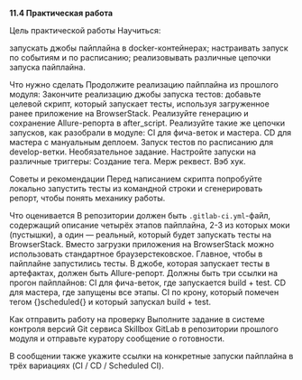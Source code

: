 
**11.4 Практическая работа**

Цель практической работы
Научиться:

запускать джобы пайплайна в docker-контейнерах;
настраивать запуск по событиям и по расписанию;
реализовывать различные цепочки запуска пайплайна.
 

Что нужно сделать
Продолжите реализацию пайплайна из прошлого модуля:
Закончите реализацию джобы запуска тестов: добавьте целевой скрипт, который запускает тесты, используя загруженное ранее приложение на BrowserStack.
Реализуйте генерацию и сохранение Allure-репорта в after_script.
Реализуйте такие же цепочки запусков, как разобрали в модуле:
CI для фича-веток и мастера.
CD для мастера c мануальным деплоем.
Запуск тестов по расписанию для develop-ветки.
Необязательное задание. Настройте запуски на различные триггеры: 
Создание тега. 
Мерж реквест.
Вэб хук.
 

Советы и рекомендации
Перед написанием скрипта попробуйте локально запустить тесты из командной строки и сгенерировать репорт, чтобы понять механику работы.



Что оценивается
В репозитории должен быть `.gitlab-ci.yml`-файл, содержащий описание четырёх этапов пайплайна, 2-3 из которых моки (пустышки), а один — реальный, который будет запускать тесты на BrowserStack. Вместо загрузки приложения на BrowserStack можно использовать стандартное браузерстековское. Главное, чтобы в пайплайне запустились тесты.
В джобе, которая запускает тесты в артефактах, должен быть Allure-репорт.
Должны быть три ссылки на прогон пайплайнов:
CI для фича-веток, где запускается build + test.
CD для мастера, где запущены все этапы.
CI по крону, который помечен тегом {}scheduled{} и который запускал build + test.
 

Как отправить работу на проверку
Выполните задание в системе контроля версий Git сервиса Skillbox GitLab в репозитории прошлого модуля и отправьте куратору сообщение о готовности.

В сообщении также укажите ссылки на конкретные запуски пайплайна в трёх вариациях (CI / CD / Scheduled CI).
